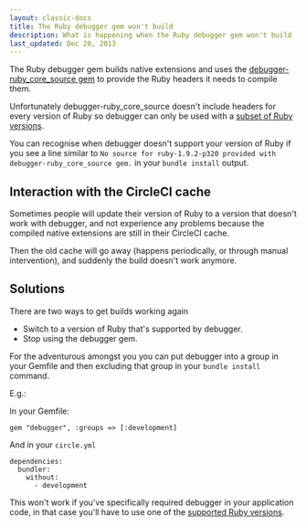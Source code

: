 ```yaml
---
layout: classic-docs
title: The Ruby debugger gem won't build
description: What is happening when the Ruby debugger gem won't build
last_updated: Dec 20, 2013
---
```


The Ruby debugger gem builds native extensions and uses the
[debugger-ruby_core_source gem](https://github.com/cldwalker/debugger-ruby_core_source)
to provide the Ruby headers it needs to compile them.

Unfortunately debugger-ruby_core_source doesn't include headers for every
version of Ruby so debugger can only be used with a
[subset of Ruby versions](https://github.com/cldwalker/debugger-ruby_core_source/tree/master/lib/debugger/ruby_core_source).

You can recognise when debugger doesn't support your version of Ruby if you see a line similar to
`No source for ruby-1.9.2-p320 provided with debugger-ruby_core_source gem.`
in your `bundle install` output.

## Interaction with the CircleCI cache

Sometimes people will update their version of Ruby to a version that doesn't
work with debugger, and not experience any problems because the compiled
native extensions are still in their CircleCI cache.

Then the old cache will go away (happens periodically, or through manual
intervention), and suddenly the build doesn't work anymore.

## Solutions

There are two ways to get builds working again

*   Switch to a version of Ruby that's supported by debugger.
*   Stop using the debugger gem.

For the adventurous amongst you you can put debugger into a group in your
Gemfile and then excluding that group in your `bundle install`
command.

E.g.:

In your Gemfile:

```
gem "debugger", :groups => [:development]
```

And in your `circle.yml`

```
dependencies:
  bundler:
    without:
      - development
```

This won't work if you've specifically required debugger in your application
code, in that case you'll have to use one of the 
[supported Ruby versions](https://github.com/cldwalker/debugger-ruby_core_source/tree/master/lib/debugger/ruby_core_source).
